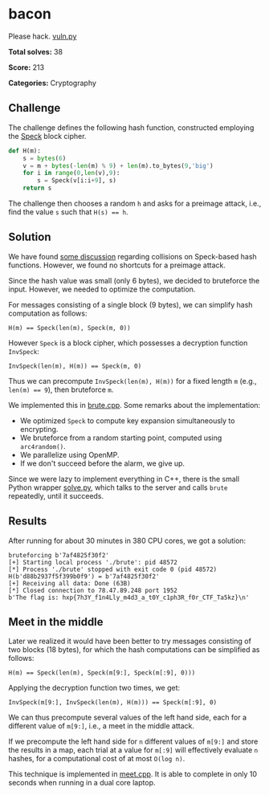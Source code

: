 # bacon

Please hack. [vuln.py](vuln.py)

**Total solves:** 38

**Score:** 213

**Categories:** Cryptography


## Challenge

The challenge defines the following hash function, constructed employing the [Speck](https://nsacyber.github.io/simon-speck) block cipher.

```python
def H(m):
    s = bytes(6)
    v = m + bytes(-len(m) % 9) + len(m).to_bytes(9,'big')
    for i in range(0,len(v),9):
        s = Speck(v[i:i+9], s)
    return s
```

The challenge then chooses a random `h` and asks for a preimage attack, i.e., find the value `s` such that `H(s) == h`.

## Solution

We have found [some discussion](https://arxiv.org/pdf/1902.03040.pdf) regarding collisions on Speck-based hash functions. However, we found no shortcuts for a preimage attack.

Since the hash value was small (only 6 bytes), we decided to bruteforce the input. However, we needed to optimize the computation.

For messages consisting of a single block (9 bytes), we can simplify hash computation as follows:

`H(m) == Speck(len(m), Speck(m, 0))`

However `Speck` is a block cipher, which possesses a decryption function `InvSpeck`:

`InvSpeck(len(m), H(m)) == Speck(m, 0)`

Thus we can precompute `InvSpeck(len(m), H(m))` for a fixed length `m` (e.g., `len(m) == 9`), then bruteforce `m`.

We implemented this in [brute.cpp](brute.cpp). Some remarks about the implementation:

 * We optimized `Speck` to compute key expansion simultaneously to encrypting.
 * We bruteforce from a random starting point, computed using `arc4random()`.
 * We parallelize using OpenMP.
 * If we don't succeed before the alarm, we give up.

Since we were lazy to implement everything in C++, there is the small Python wrapper [solve.py](solve.py), which talks to the server and calls `brute` repeatedly, until it succeeds.

## Results

After running for about 30 minutes in 380 CPU cores, we got a solution:

```
bruteforcing b'7af4825f30f2'
[+] Starting local process './brute': pid 48572
[*] Process './brute' stopped with exit code 0 (pid 48572)
H(b'd88b2937f5f399b0f9') = b'7af4825f30f2'
[+] Receiving all data: Done (63B)
[*] Closed connection to 78.47.89.248 port 1952
b'The flag is: hxp{7h3Y_f1n4Lly_m4d3_a_t0Y_c1ph3R_f0r_CTF_Ta5kz}\n'
```

## Meet in the middle

Later we realized it would have been better to try messages consisting of two blocks (18 bytes), for which the hash computations can be simplified as follows:

`H(m) == Speck(len(m), Speck(m[9:], Speck(m[:9], 0)))`

Applying the decryption function two times, we get:

`InvSpeck(m[9:], InvSpeck(len(m), H(m))) == Speck(m[:9], 0)`

We can thus precompute several values of the left hand side, each for a different value of `m[9:]`, i.e., a meet in the middle attack.

If we precompute the left hand side for `n` different values of `m[9:]` and store the results in a map, each trial at a value for `m[:9]` will effectively evaluate `n` hashes, for a computational cost of at most `O(log n)`.

This technique is implemented in [meet.cpp](meet.cpp). It is able to complete in only 10 seconds when running in a dual core laptop.
